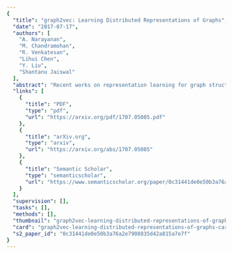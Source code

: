 ```yaml
---
{
  "title": "graph2vec: Learning Distributed Representations of Graphs",
  "date": "2017-07-17",
  "authors": [
    "A. Narayanan",
    "M. Chandramohan",
    "R. Venkatesan",
    "Lihui Chen",
    "Y. Liu",
    "Shantanu Jaiswal"
  ],
  "abstract": "Recent works on representation learning for graph structured data predominantly focus on learning distributed representations of graph substructures such as nodes and subgraphs. However, many graph analytics tasks such as graph classification and clustering require representing entire graphs as fixed length feature vectors. While the aforementioned approaches are naturally unequipped to learn such representations, graph kernels remain as the most effective way of obtaining them. However, these graph kernels use handcrafted features (e.g., shortest paths, graphlets, etc.) and hence are hampered by problems such as poor generalization. To address this limitation, in this work, we propose a neural embedding framework named graph2vec to learn data-driven distributed representations of arbitrary sized graphs. graph2vec's embeddings are learnt in an unsupervised manner and are task agnostic. Hence, they could be used for any downstream task such as graph classification, clustering and even seeding supervised representation learning approaches. Our experiments on several benchmark and large real-world datasets show that graph2vec achieves significant improvements in classification and clustering accuracies over substructure representation learning approaches and are competitive with state-of-the-art graph kernels.",
  "links": [
    {
      "title": "PDF",
      "type": "pdf",
      "url": "https://arxiv.org/pdf/1707.05005.pdf"
    },
    {
      "title": "arXiv.org",
      "type": "arxiv",
      "url": "https://arxiv.org/abs/1707.05005"
    },
    {
      "title": "Semantic Scholar",
      "type": "semanticscholar",
      "url": "https://www.semanticscholar.org/paper/0c31441de0e50b3a76a2e7908835d42a815a7e7f"
    }
  ],
  "supervision": [],
  "tasks": [],
  "methods": [],
  "thumbnail": "graph2vec-learning-distributed-representations-of-graphs-thumb.jpg",
  "card": "graph2vec-learning-distributed-representations-of-graphs-card.jpg",
  "s2_paper_id": "0c31441de0e50b3a76a2e7908835d42a815a7e7f"
}
---
```


